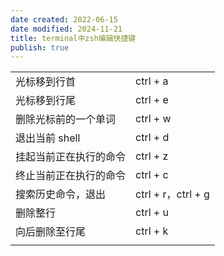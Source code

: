 ```yaml
---
date created: 2022-06-15
date modified: 2024-11-21
title: terminal中zsh编辑快捷键
publish: true
---
```


|             |                   |
| ----------- | ----------------- |
| 光标移到行首      | ctrl + a          |
| 光标移到行尾      | ctrl + e          |
| 删除光标前的一个单词  | ctrl + w          |
| 退出当前 shell  | ctrl + d          |
| 挂起当前正在执行的命令 | ctrl + z          |
| 终止当前正在执行的命令 | ctrl + c          |
| 搜索历史命令，退出   | ctrl + r，ctrl + g |
| 删除整行        | ctrl + u          |
| 向后删除至行尾     | ctrl + k          |
|             |                   |